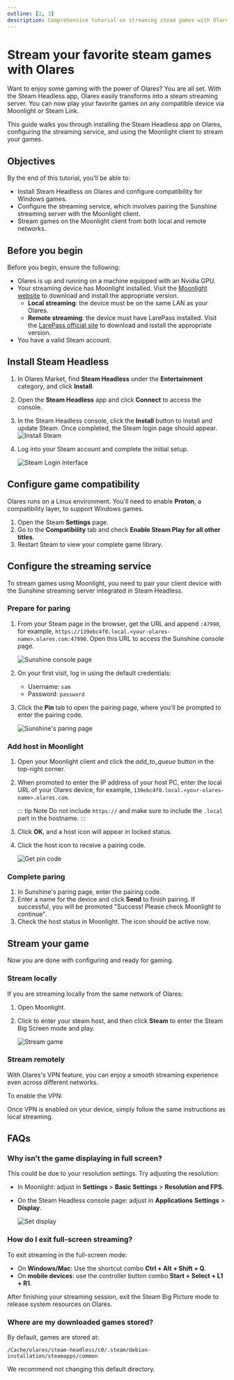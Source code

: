 ```yaml
---
outline: [2, 3]
description: Comprehensive tutorial on streaming steam games with Olares. Learn to install Steam Headless, configure the streaming service, and stream games on Moonlight from both local and remote networks.
---
```


# Stream your favorite steam games with Olares

Want to enjoy some gaming with the power of Olares? You are all set. With the Steam Headless app, Olares easily transforms into a steam streaming server. You can now play your favorite games on any compatible device via Moonlight or Steam Link.

This guide walks you through installing the Steam Headless app on Olares, configuring the streaming service, and using the Moonlight client to stream your games.


## Objectives

By the end of this tutorial, you’ll be able to:

- Install Steam Headless on Olares and configure compatibility for Windows games.  
- Configure the streaming service, which involves pairing the Sunshine streaming server with the Moonlight client.
- Stream games on the Moonlight client from both local and remote networks.

## Before you begin 

Before you begin, ensure the following:

- Olares is up and running on a machine equipped with an Nvidia GPU.
- Your streaming device has Moonlight installed. Visit the [Moonlight website](https://moonlight-stream.org/) to download and install the appropriate version.
  - **Local streaming**: the device must be on the same LAN as your Olares.  
  - **Remote streaming**: the device must have LarePass installed. Visit the [LarePass official site](https://www.joinolares.cn/larepass) to download and isstall the appropriate version.
- You have a valid Steam account.

## Install Steam Headless

1. In Olares Market, find **Steam Headless** under the **Entertainment** category, and click **Install**.  
2. Open the **Steam Headless** app and click **Connect** to access the console.
3. In the Steam Headless console, click the **Install** button to install and update Steam. Once completed, the Steam login page should appear.
   ![Install Steam](/images/manual/tutorials/install-steam.png#bordered)

4. Log into your Steam account and complete the initial setup.

   ![Steam Login Interface](/images/manual/tutorials/steam-login.png#bordered)

## Configure game compatibility

Olares runs on a Linux environment. You'll need to enable **Proton**, a compatibility layer, to support Windows games.

1. Open the Steam **Settings** page.  
2. Go to the **Compatibility** tab and check **Enable Steam Play for all other titles**.  
3. Restart Steam to view your complete game library.  

## Configure the streaming service

To stream games using Moonlight, you need to pair your client device with the Sunshine streaming server integrated in Steam Headless. 

### Prepare for paring

1. From your Steam page in the browser, get the URL and append `:47990`, for example, `https://139ebc4f0.local.<your-olares-name>.olares.com:47990`. Open this URL to access the Sunshine console page.

   ![Sunshine console page](/images/manual/tutorials/access-sunshine.png#bordered)

2. On your first visit, log in using the default credentials:  
   - Username: `sam`  
   - Password: `password` 

3. Click the **Pin** tab to open the pairing page, where you’ll be prompted to enter the pairing code.
   
   ![Sunshine's paring page](/images/manual/tutorials/pin-sunshine.png#bordered)


### Add host in Moonlight

1. Open your Moonlight client and click the <i class="material-symbols-outlined">add_to_queue</i> button in the top-right corner.

2. When promoted to enter the IP address of your host PC, enter the local URL of your Olares device, for example, `139ebc4f0.local.<your-olares-name>.olares.com`.

   ::: tip Note
   Do not include `https://` and make sure to include the `.local` part in the hostname.
   ::: 

3. Click **OK**, and a host icon will appear in locked status.
4. Click the host icon to receive a pairing code.

   ![Get pin code](/images/manual/tutorials/get-pin-code.png#bordered)

### Complete paring

1. In Sunshine's paring page, enter the pairing code.
2. Enter a name for the device and click **Send** to finish pairing. If successful, you will be promoted "Success! Please check Moonlight to continue".
3. Check the host status in Moonlight. The icon should be active now. 

## Stream your game

Now you are done with configuring and ready for gaming. 

### Stream locally 

If you are streaming locally from the same network of Olares:

1. Open Moonlight.
2. Click to enter your steam host, and then click **Steam** to enter the Steam Big Screen mode and play. 

   ![Stream game](/images/manual/tutorials/stream-success.png#bordered)

### Stream remotely 

With Olares's VPN feature, you can enjoy a smooth streaming experience even across different networks.

To enable the VPN:

<!--@include: ./remote.reusables.md{4,19}-->

Once VPN is enabled on your device, simply follow the same instructions as local streaming.

## FAQs

### Why isn’t the game displaying in full screen?

This could be due to your resolution settings. Try adjusting the resolution:
- In Moonlight: adjust in **Settings** > **Basic Settings** > **Resolution and FPS**.
- On the Steam Headless console page: adjust in **Applications** **Settings** > **Display**.  
  
  ![Set display](/images/manual/tutorials/set-moonlight-display.png#bordered)

### How do I exit full-screen streaming?

To exit streaming in the full-screen mode:
- On **Windows/Mac**: Use the shortcut combo **Ctrl + Alt + Shift + Q**.  
- On **mobile devices**: use the controller button combo **Start + Select + L1 + R1**.  

After finishing your streaming session, exit the Steam Big Picture mode to release system resources on Olares.

### Where are my downloaded games stored?

By default, games are stored at: 

`/Cache/olares/steam-headless/c0/.steam/debian-installation/steamapps/common`

We recommend not changing this default directory.






 



